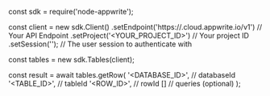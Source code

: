 const sdk = require('node-appwrite');

const client = new sdk.Client()
    .setEndpoint('https://<REGION>.cloud.appwrite.io/v1') // Your API Endpoint
    .setProject('<YOUR_PROJECT_ID>') // Your project ID
    .setSession(''); // The user session to authenticate with

const tables = new sdk.Tables(client);

const result = await tables.getRow(
    '<DATABASE_ID>', // databaseId
    '<TABLE_ID>', // tableId
    '<ROW_ID>', // rowId
    [] // queries (optional)
);
